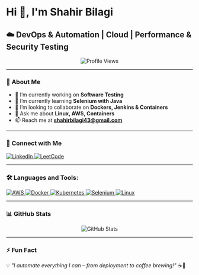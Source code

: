 # Hi 👋, I'm Shahir Bilagi

## ☁️ DevOps & Automation | Cloud | Performance & Security Testing

<p align="center">
  <img src="https://komarev.com/ghpvc/?username=shahirbilagi&label=Profile%20views&color=0e75b6&style=flat" alt="Profile Views" />
</p>

---

### 🚀 **About Me**

- 🔭 I’m currently working on **Software Testing**  
- 🌱 I’m currently learning **Selenium with Java**  
- 👯 I’m looking to collaborate on **Dockers, Jenkins & Containers**  
- 💬 Ask me about **Linux, AWS, Containers**  
- 📫 Reach me at **shahirbilagi43@gmail.com**  

---

### 🔗 **Connect with Me**
<p>
  <a href="https://linkedin.com/in/shahirbilagi43" target="_blank">
    <img src="https://img.shields.io/badge/LinkedIn-Connect-blue?style=for-the-badge&logo=linkedin" alt="LinkedIn"/>
  </a>
  <a href="https://www.leetcode.com/shahirbilagi43" target="_blank">
    <img src="https://img.shields.io/badge/LeetCode-Profile-orange?style=for-the-badge&logo=leetcode" alt="LeetCode"/>
  </a>
</p>

---

### 🛠 **Languages and Tools:**

<p align="left">
  <a href="https://aws.amazon.com" target="_blank">
    <img src="https://img.shields.io/badge/AWS-Cloud-yellow?style=for-the-badge&logo=amazonaws" alt="AWS"/>
  </a>
  <a href="https://www.docker.com/" target="_blank">
    <img src="https://img.shields.io/badge/Docker-Container-blue?style=for-the-badge&logo=docker" alt="Docker"/>
  </a>
  <a href="https://kubernetes.io" target="_blank">
    <img src="https://img.shields.io/badge/Kubernetes-Orchestration-blue?style=for-the-badge&logo=kubernetes" alt="Kubernetes"/>
  </a>
  <a href="https://www.selenium.dev" target="_blank">
    <img src="https://img.shields.io/badge/Selenium-Testing-green?style=for-the-badge&logo=selenium" alt="Selenium"/>
  </a>
  <a href="https://www.linux.org/" target="_blank">
    <img src="https://img.shields.io/badge/Linux-OS-black?style=for-the-badge&logo=linux" alt="Linux"/>
  </a>
</p>

---

### 📊 **GitHub Stats**

<p align="center">
  <img src="https://github-readme-stats.vercel.app/api?username=shahirbilagi&show_icons=true&theme=radical" alt="GitHub Stats" />
</p>

---

### ⚡ **Fun Fact**
💡 _"I automate everything I can – from deployment to coffee brewing!"_ ☕🚀
